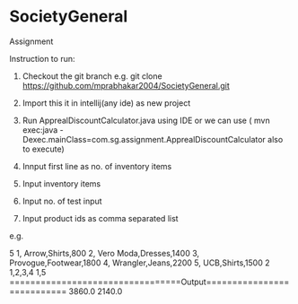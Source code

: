 # SocietyGeneral
Assignment

Instruction to run:

1. Checkout the git branch
e.g. git clone  https://github.com/mprabhakar2004/SocietyGeneral.git

2. Import this it in intellij(any ide) as new project
3. Run ApprealDiscountCalculator.java using IDE or we can use 
    ( mvn exec:java  -Dexec.mainClass=com.sg.assignment.ApprealDiscountCalculator   also to execute)
4. Innput first line as no. of inventory items
5. Input inventory items
6. Input no. of test input
7. Input product ids as comma separated list

e.g.


5
1, Arrow,Shirts,800
2, Vero Moda,Dresses,1400
3, Provogue,Footwear,1800
4, Wrangler,Jeans,2200
5, UCB,Shirts,1500
2
1,2,3,4
1,5
=================================Output===========================
3860.0
2140.0
